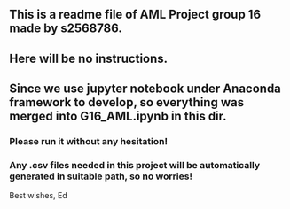 ## This is a readme file of AML Project group 16 made by s2568786.

## Here will be no instructions.
## Since we use jupyter notebook under Anaconda framework to develop, so everything was merged into G16_AML.ipynb in this dir.

### Please run it without any hesitation!
### Any .csv files needed in this project will be automatically generated in suitable path, so no worries!

Best wishes,
Ed